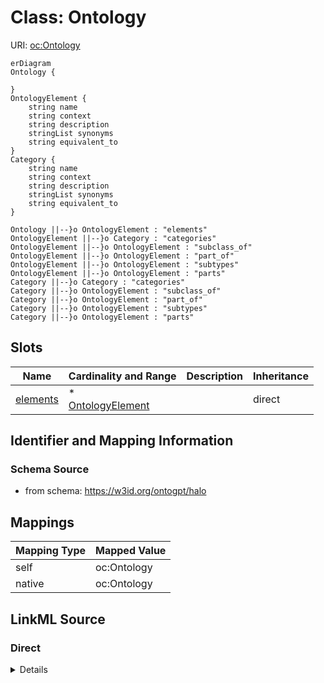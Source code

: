 

# Class: Ontology



URI: [oc:Ontology](http://w3id.org/ontogpt/ontology-class-templateOntology)



```mermaid
erDiagram
Ontology {

}
OntologyElement {
    string name  
    string context  
    string description  
    stringList synonyms  
    string equivalent_to  
}
Category {
    string name  
    string context  
    string description  
    stringList synonyms  
    string equivalent_to  
}

Ontology ||--}o OntologyElement : "elements"
OntologyElement ||--}o Category : "categories"
OntologyElement ||--}o OntologyElement : "subclass_of"
OntologyElement ||--}o OntologyElement : "part_of"
OntologyElement ||--}o OntologyElement : "subtypes"
OntologyElement ||--}o OntologyElement : "parts"
Category ||--}o Category : "categories"
Category ||--}o OntologyElement : "subclass_of"
Category ||--}o OntologyElement : "part_of"
Category ||--}o OntologyElement : "subtypes"
Category ||--}o OntologyElement : "parts"

```



<!-- no inheritance hierarchy -->


## Slots

| Name | Cardinality and Range | Description | Inheritance |
| ---  | --- | --- | --- |
| [elements](elements.md) | * <br/> [OntologyElement](OntologyElement.md) |  | direct |









## Identifier and Mapping Information







### Schema Source


* from schema: https://w3id.org/ontogpt/halo





## Mappings

| Mapping Type | Mapped Value |
| ---  | ---  |
| self | oc:Ontology |
| native | oc:Ontology |





## LinkML Source

<!-- TODO: investigate https://stackoverflow.com/questions/37606292/how-to-create-tabbed-code-blocks-in-mkdocs-or-sphinx -->

### Direct

<details>
```yaml
name: Ontology
from_schema: https://w3id.org/ontogpt/halo
attributes:
  elements:
    name: elements
    from_schema: https://w3id.org/ontogpt/halo
    rank: 1000
    multivalued: true
    domain_of:
    - Ontology
    range: OntologyElement
    inlined: true
    inlined_as_list: true

```
</details>

### Induced

<details>
```yaml
name: Ontology
from_schema: https://w3id.org/ontogpt/halo
attributes:
  elements:
    name: elements
    from_schema: https://w3id.org/ontogpt/halo
    rank: 1000
    multivalued: true
    alias: elements
    owner: Ontology
    domain_of:
    - Ontology
    range: OntologyElement
    inlined: true
    inlined_as_list: true

```
</details>